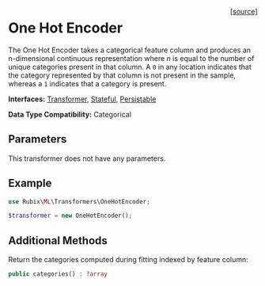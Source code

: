 <span style="float:right;"><a href="https://github.com/RubixML/ML/blob/master/src/Transformers/OneHotEncoder.php">[source]</a></span>

# One Hot Encoder
The One Hot Encoder takes a categorical feature column and produces an n-dimensional continuous representation where *n* is equal to the number of unique categories present in that column. A `0` in any location indicates that the category represented by that column is not present in the sample, whereas a `1` indicates that a category is present.

**Interfaces:** [Transformer](api.md#transformer), [Stateful](api.md#stateful), [Persistable](../persistable.md)

**Data Type Compatibility:** Categorical

## Parameters
This transformer does not have any parameters.

## Example
```php
use Rubix\ML\Transformers\OneHotEncoder;

$transformer = new OneHotEncoder();
```

## Additional Methods
Return the categories computed during fitting indexed by feature column:
```php
public categories() : ?array
```
